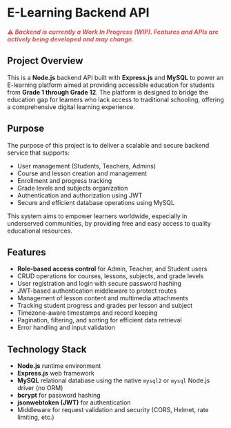 <!DOCTYPE html>
<html lang="en">
<body>
  <h1>E-Learning Backend API</h1>

  <p style="color: #d9534f; font-weight: bold;">
    ⚠️ <em>Backend is currently a Work In Progress (WIP). Features and APIs are actively being developed and may change.</em>
  </p>

  <h2>Project Overview</h2>
  <p>
    This is a <strong>Node.js</strong> backend API built with <strong>Express.js</strong> and <strong>MySQL</strong> to power an E-learning platform aimed at providing accessible education for students from <strong>Grade 1 through Grade 12</strong>. The platform is designed to bridge the education gap for learners who lack access to traditional schooling, offering a comprehensive digital learning experience.
  </p>

  <h2>Purpose</h2>
  <p>
    The purpose of this project is to deliver a scalable and secure backend service that supports:
  </p>
  <ul>
    <li>User management (Students, Teachers, Admins)</li>
    <li>Course and lesson creation and management</li>
    <li>Enrollment and progress tracking</li>
    <li>Grade levels and subjects organization</li>
    <li>Authentication and authorization using JWT</li>
    <li>Secure and efficient database operations using MySQL</li>
  </ul>
  <p>
    This system aims to empower learners worldwide, especially in underserved communities, by providing free and easy access to quality educational resources.
  </p>

  <h2>Features</h2>
  <ul>
    <li><strong>Role-based access control</strong> for Admin, Teacher, and Student users</li>
    <li>CRUD operations for courses, lessons, subjects, and grade levels</li>
    <li>User registration and login with secure password hashing</li>
    <li>JWT-based authentication middleware to protect routes</li>
    <li>Management of lesson content and multimedia attachments</li>
    <li>Tracking student progress and grades per lesson and subject</li>
    <li>Timezone-aware timestamps and record keeping</li>
    <li>Pagination, filtering, and sorting for efficient data retrieval</li>
    <li>Error handling and input validation</li>
  </ul>

  <h2>Technology Stack</h2>
  <ul>
    <li><strong>Node.js</strong> runtime environment</li>
    <li><strong>Express.js</strong> web framework</li>
    <li><strong>MySQL</strong> relational database using the native <code>mysql2</code> or <code>mysql</code> Node.js driver (no ORM)</li>
    <li><strong>bcrypt</strong> for password hashing</li>
    <li><strong>jsonwebtoken (JWT)</strong> for authentication</li>
    <li>Middleware for request validation and security (CORS, Helmet, rate limiting, etc.)</li>
  </ul>
</body>
</html>
